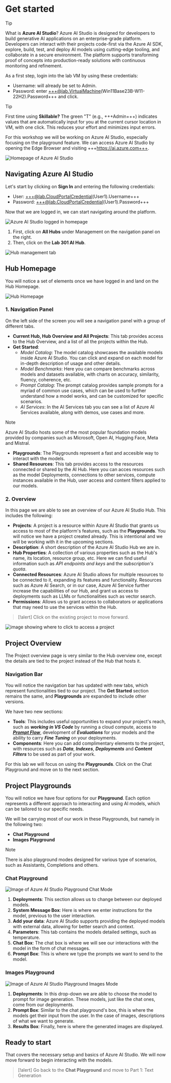 # Get started

> [!TIP]
> What is **Azure AI Studio**? Azure AI Studio is designed for developers to build generative AI applications on an enterprise-grade platform. Developers can interact with their projects code-first via the Azure AI SDK, explore, build, test, and deploy AI models using cutting-edge tooling, and collaborate in a secure environment. The platform supports transforming proof of concepts into production-ready solutions with continuous monitoring and refinement.

As a first step, login into the lab VM by using these credentials:
- Username: will already be set to Admin.
- Password: enter +++@lab.VirtualMachine(Win11Base23B-W11-22H2).Password+++ and click.

> [!TIP]
>  First time using **Skillable?** The green "T" (e.g., +++Admin+++) indicates values that are automatically input for you at the current cursor location in VM, with one click. This reduces your effort and minimizes input errors.
   
For this workshop we will be working on Azure AI Studio, especially focusing on the playground feature. We can access Azure AI Studio by opening the Edge Browser and visiting +++https://ai.azure.com+++.

![Homepage of Azure AI Studio](./Images/ai-studio-homepage.png)

## Navigating Azure AI Studio

Let's start by clicking on **Sign In** and entering the following credentials:
-  User: +++@lab.CloudPortalCredential(User1).Username+++
-  Password: +++@lab.CloudPortalCredential(User1).Password+++

Now that we are logged in, we can start navigating around the platform. 

![Azure AI Studio logged in homepage](./Images/ai-studio-login-homepage.png)

1. First, click on **All Hubs** under Management on the navigation panel on the right.
2. Then, click on the **Lab 301  AI Hub**.

![Hub management tab](./Images/ai-studio-hubmanagement.png)

## Hub Homepage

You will notice a set of elements once we have logged in and land on the Hub Homepage.

![Hub Homepage](./Images/ai-studio-hub-homepage.png)


### 1. Navigation Panel

On the left side of the screen you will see a navigation panel with a group of different tabs.

- **Current Hub, Hub Overview and All Projects**: This tab provides access to the Hub Overview, and a list of all the projects within the Hub.
- **Get Started**: 
    - *Model Catalog*: The model catalog showcases the available models inside Azure AI Studio. You can click and expand on each model for in-depth description of usage and other details.
     - *Model Benchmarks*: Here you can compare benchmarks across models and datasets available, with charts on accuracy, similarity, fluency, coherence, etc.
    - *Prompt Catalog*: The prompt catalog provides sample prompts for a myriad of common use cases, which can be used to further understand how a model works, and can be customized for specific scenarios.
    - *AI Services*: In the AI Services tab you can see a list of Azure AI Services available, along with demos, use cases and more.

> [!NOTE]
> Azure AI Studio hosts some of the most popular foundation models provided by companies such as Microsoft, Open AI, Hugging Face, Meta and Mistral.

- **Playgrounds**: The Playgrounds represent a fast and accesible way to interact with the models.
- **Shared Resources**: This tab provides access to the resources connected or shared by the AI Hub. Here you can acces resources such as the model Deployments, connections to other services, compute instances available in the Hub, user access and content filters applied to our models.

### 2. Overview

In this page we are able to see an overview of our Azure AI Studio Hub. This includes the following:

- **Projects**: A project is a resource within Azure AI Studio that grants us access to most of the platform's features, such as the **Playgrounds**. You will notice we have a project created already. This is intentional and we will be working with it in the upcoming sections.
- **Description**: A short description of the Azure AI Studio Hub we are in.
- **Hub Properties**: A collection of various properties such as the Hub's name, its location, resource group, etc. Here we can find useful information such as *API endpoints and keys* and the *subscription's quota*.
- **Connected Resources**: Azure AI Studio allows for multiple resources to be connected to it, expanding its features and functionality. Resources such as Azure AI Search, or in our case, Azure AI Service further increase the capabilities of our Hub, and grant us access to deployments such as LLMs or functionalities such as vector search.
- **Permissions**: Allows us to grant access to collaborators or applications that may need to use the services within the Hub.
 
 >[!alert] Click on the existing project to move forward.
 
 ![image showing where to click to access a project](./Images/ai-studio-click-project.png)

## Project Overview

The Project overview page is very similar to the Hub overview one, except the details are tied to the project instead of the Hub that hosts it. 

### Navigation Bar

You will notice the navigation bar has updated with new tabs, which represent functionalities tied to our project. The **Get Started** section remains the same, and **Playgrounds** are expanded to include other versions.

We have two new sections:
- **Tools**: This includes useful opportunities to expand your project's reach, such as ***working in VS Code*** by running a cloud compute, access to [***Prompt Flow***](https://learn.microsoft.com/en-us/azure/ai-studio/how-to/prompt-flow), development of ***Evaluations*** for your models and the ability to carry ***Fine Tuning*** on your deployments.
- **Components**: Here you can add complimentary elements to the project, with resources such as ***Data***, ***Indexes***, ***Deployments*** and ***Content Filters*** to be used as part of your work.

For this lab we will focus on using the **Playgrounds**. Click on the Chat Playground and move on to the next section.

## Project Playgrounds

You will notice we have four options for our **Playground**. Each option represents a different approach to interacting and using AI models, which can be tailored to our specific needs.

We will be carrying most of our work in these Playgrounds, but namely in the following two:

- **Chat Playground**
- **Images Playground**

> [!NOTE]
> There is also playground modes designed for various type of scenarios, such as Assistants, Completions and others.

### Chat Playground

![Image of Azure AI Studio Playground Chat Mode](./Images/ai-studio-playground.png)

1. **Deployments**: This section allows us to change between our deployed models.
1. **System Message Box**: Here is where we enter instructions for the model, previous to the user interaction.
1. **Add your data**: Azure AI Studio supports providing the deployed models with external data, allowing for better search and context.
1. **Parameters**: This tab contains the models detailed settings, such as temperature.
1. **Chat Box**: The chat box is where we will see our interactions with the model in the form of chat messages.
1. **Prompt Box**: This is where we type the prompts we want to send to the model.

### Images Playground

![Image of Azure AI Studio Playground Images Mode](./Images/ai-studio-image-playground.png)

1. **Deployments**: In this drop-down we are able to choose the model to prompt for image generation. These models, just like the chat ones, come from our deployments.
1. **Prompt Box**: Similar to the chat playground's box, this is where the models get their input from the user. In the case of images, descriptions of what we want to generate.
1. **Results Box**: Finally, here is where the generated images are displayed.

## Ready to start

That covers the necessary setup and basics of Azure AI Studio. We will now move forward to begin interacting with the models. 

>[!alert] Go back to the **Chat Playground** and move to Part 1: Text Generation

